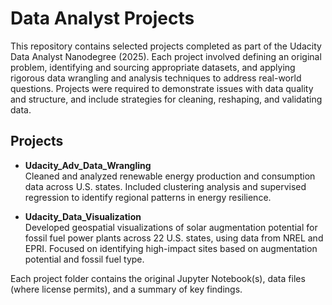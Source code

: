# Data Analyst Projects

This repository contains selected projects completed as part of the Udacity Data Analyst Nanodegree (2025). Each project involved defining an original problem, identifying and sourcing appropriate datasets, and applying rigorous data wrangling and analysis techniques to address real-world questions. Projects were required to demonstrate issues with data quality and structure, and include strategies for cleaning, reshaping, and validating data.

## Projects

- **Udacity_Adv_Data_Wrangling**  
  Cleaned and analyzed renewable energy production and consumption data across U.S. states. Included clustering analysis and supervised regression to identify regional patterns in energy resilience.

- **Udacity_Data_Visualization**  
  Developed geospatial visualizations of solar augmentation potential for fossil fuel power plants across 22 U.S. states, using data from NREL and EPRI. Focused on identifying high-impact sites based on augmentation potential and fossil fuel type.

Each project folder contains the original Jupyter Notebook(s), data files (where license permits), and a summary of key findings.